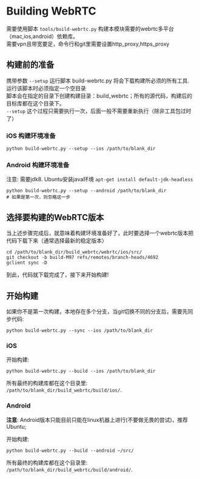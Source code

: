 # Building WebRTC

需要使用脚本 `tools/build-webrtc.py` 构建本模块需要的webrtc多平台（mac,ios,android）依赖库。  
需要vpn且带宽要足，命令行和git里需要设置http_proxy,https_proxy

## 构建前的准备

携带参数 `--setup` 运行脚本 build-webrtc.py 将会下载构建所必须的所有工具.  
运行该脚本时必须指定一个空目录  
脚本会在指定的目录下创建构建目录：build_webrtc；所有的源代码，构建后的目标库都在这个目录下。  
`--setup` 这个过程只需要执行一次，后面一般不需要重新执行（除非工具包过时了）  

### iOS 构建环境准备

```
python build-webrtc.py --setup --ios /path/to/blank_dir
```

### Android 构建环境准备

注意: 需要jdk8. Ubuntu安装java环境 `apt-get install default-jdk-headless`

```
python build-webrtc.py --setup --android /path/to/blank_dir
# 如果是第一次，则忽略这一步
```

## 选择要构建的WebRTC版本
当上述步骤完成后，就意味着构建环境准备好了，此时要选择一个webrtc版本把代码下载下来（通常选择最新的稳定版本）

```
cd /path/to/blank_dir/build_webrtc/webrtc/ios/src/
git checkout -b build-M97 refs/remotes/branch-heads/4692
gclient sync -D
```
到此，代码就下载完成了，接下来开始构建!  

## 开始构建
如果你不是第一次构建，本地存在多个分支，当git切换不同的分支后，需要先同步代码:
```
python build-webrtc.py --sync --ios /path/to/blank_dir
```

### iOS

开始构建:

```
python build-webrtc.py --build --ios /path/to/blank_dir
```

所有最终的构建库都在这个目录里: `/path/to/blank_dir/build_webrtc/build/ios/`.

### Android

**注意**: Android版本只能目前只能在linux机器上进行(不要做无畏的尝试)，推荐Ubuntu;

开始构建:

```
python build-webrtc.py --build --android ~/src/
```
所有最终的构建库都在这个目录里: `/path/to/blank_dir/build_webrtc/build/android/`.
